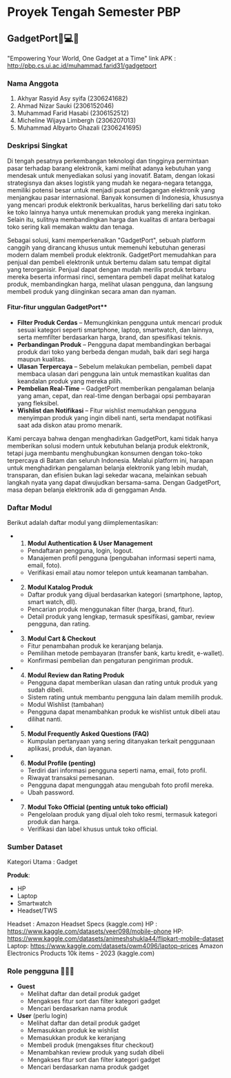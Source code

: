# Proyek Tengah Semester PBP
## GadgetPort📱💻🛒
"Empowering Your World, One Gadget at a Time"
link APK : http://pbp.cs.ui.ac.id/muhammad.farid31/gadgetport

### Nama Anggota
1. Akhyar Rasyid Asy syifa (2306241682)
2. Ahmad Nizar Sauki (2306152046)
3. Muhammad Farid Hasabi (2306152512)
4. Micheline Wijaya Limbergh (2306207013)
5. Muhammad Albyarto Ghazali (2306241695)

### Deskripsi Singkat
Di tengah pesatnya perkembangan teknologi dan tingginya permintaan pasar terhadap barang elektronik, kami melihat adanya kebutuhan yang mendesak untuk menyediakan solusi yang inovatif. Batam, dengan lokasi strategisnya dan akses logistik yang mudah ke negara-negara tetangga, memiliki potensi besar untuk menjadi pusat perdagangan elektronik yang menjangkau pasar internasional. Banyak konsumen di Indonesia, khususnya yang mencari produk elektronik berkualitas, harus berkeliling dari satu toko ke toko lainnya hanya untuk menemukan produk yang mereka inginkan. Selain itu, sulitnya membandingkan harga dan kualitas di antara berbagai toko sering kali memakan waktu dan tenaga.

Sebagai solusi, kami memperkenalkan "GadgetPort", sebuah platform canggih yang dirancang khusus untuk memenuhi kebutuhan generasi modern dalam membeli produk elektronik. GadgetPort memudahkan para penjual dan pembeli elektronik untuk bertemu dalam satu tempat digital yang terorganisir. Penjual dapat dengan mudah merilis produk terbaru mereka beserta informasi rinci, sementara pembeli dapat melihat katalog produk, membandingkan harga, melihat ulasan pengguna, dan langsung membeli produk yang diinginkan secara aman dan nyaman.

#### Fitur-fitur unggulan GadgetPort**
- **Filter Produk Cerdas** – Memungkinkan pengguna untuk mencari produk sesuai kategori seperti smartphone, laptop, smartwatch, dan lainnya, serta memfilter berdasarkan harga, brand, dan spesifikasi teknis.
- **Perbandingan Produk** – Pengguna dapat membandingkan berbagai produk dari toko yang berbeda dengan mudah, baik dari segi harga maupun kualitas.
- **Ulasan Terpercaya** – Sebelum melakukan pembelian, pembeli dapat membaca ulasan dari pengguna lain untuk memastikan kualitas dan keandalan produk yang mereka pilih.
- **Pembelian Real-Time** – GadgetPort memberikan pengalaman belanja yang aman, cepat, dan real-time dengan berbagai opsi pembayaran yang fleksibel.
- **Wishlist dan Notifikasi** – Fitur wishlist memudahkan pengguna menyimpan produk yang ingin dibeli nanti, serta mendapat notifikasi saat ada diskon atau promo menarik.

Kami percaya bahwa dengan menghadirkan GadgetPort, kami tidak hanya memberikan solusi modern untuk kebutuhan belanja produk elektronik, tetapi juga membantu menghubungkan konsumen dengan toko-toko terpercaya di Batam dan seluruh Indonesia. Melalui platform ini, harapan untuk menghadirkan pengalaman belanja elektronik yang lebih mudah, transparan, dan efisien bukan lagi sekedar wacana, melainkan sebuah langkah nyata yang dapat diwujudkan bersama-sama. Dengan GadgetPort, masa depan belanja elektronik ada di genggaman Anda.

### Daftar Modul
Berikut adalah daftar modul yang diimplementasikan:
- 1. **Modul Authentication & User Management**
    - Pendaftaran pengguna, login, logout.
    - Manajemen profil pengguna (pengubahan informasi seperti nama, email, foto).
    - Verifikasi email atau nomor telepon untuk keamanan tambahan.
- 2. **Modul Katalog Produk** 
    - Daftar produk yang dijual berdasarkan kategori (smartphone, laptop, smart watch, dll).
    - Pencarian produk menggunakan filter (harga, brand, fitur).
    - Detail produk yang lengkap, termasuk spesifikasi, gambar, review pengguna, dan rating.
- 3. **Modul Cart & Checkout** 
    - Fitur penambahan produk ke keranjang belanja.
    - Pemilihan metode pembayaran (transfer bank, kartu kredit, e-wallet).
    - Konfirmasi pembelian dan pengaturan pengiriman produk.
- 4. **Modul Review dan Rating Produk**
    - Pengguna dapat memberikan ulasan dan rating untuk produk yang sudah dibeli.
    - Sistem rating untuk membantu pengguna lain dalam memilih produk.
    - Modul Wishlist (tambahan)
    - Pengguna dapat menambahkan produk ke wishlist untuk dibeli atau dilihat nanti.
- 5. **Modul Frequently Asked Questions (FAQ)**
    - Kumpulan pertanyaan yang sering ditanyakan terkait penggunaan aplikasi, produk, dan layanan.
- 6. **Modul Profile (penting)**
    - Terdiri dari informasi pengguna seperti nama, email, foto profil.
    - Riwayat transaksi pemesanan.
    - Pengguna dapat mengunggah atau mengubah foto profil mereka.
    - Ubah password.
- 7. **Modul Toko Official (penting untuk toko official)**
    - Pengelolaan produk yang dijual oleh toko resmi, termasuk kategori produk dan harga.
    - Verifikasi dan label khusus untuk toko official.

### Sumber Dataset
Kategori Utama : Gadget

**Produk**:
- HP
- Laptop
- Smartwatch
- Headset/TWS

Headset : Amazon Headset Specs (kaggle.com)
HP : https://www.kaggle.com/datasets/veer098/mobile-phone
HP: https://www.kaggle.com/datasets/animeshshukla44/flipkart-mobile-dataset 
Laptop: https://www.kaggle.com/datasets/owm4096/laptop-prices
Amazon Electronics Products 10k items - 2023 (kaggle.com) 

### Role pengguna 🙋🏻‍♀️
- **Guest**
    - Melihat daftar dan detail produk gadget
    - Mengakses fitur sort dan filter kategori gadget
    - Mencari berdasarkan nama produk
- **User** (perlu login)
    - Melihat daftar dan detail produk gadget
    - Memasukkan produk ke wishlist
    - Memasukkan produk ke keranjang
    - Membeli produk (mengakses fitur checkout)
    - Menambahkan review produk yang sudah dibeli
    - Mengakses fitur sort dan filter kategori gadget
    - Mencari berdasarkan nama produk gadget



